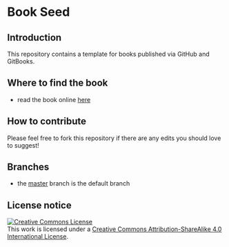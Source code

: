# Book Seed

## Introduction

This repository contains a template for books published via GitHub and GitBooks.

## Where to find the book

* read the book online [here](manuscript/SUMMARY.md)

## How to contribute

Please feel free to fork this repository if there are any edits you should love to suggest!

## Branches

* the [master](https://github.com/robertoreale/bookseed) branch is the default branch

## License notice

<a rel="license" href="http://creativecommons.org/licenses/by-sa/4.0/"><img alt="Creative Commons License" style="border-width:0" src="https://i.creativecommons.org/l/by-sa/4.0/88x31.png" /></a><br />This work is licensed under a <a rel="license" href="http://creativecommons.org/licenses/by-sa/4.0/">Creative Commons Attribution-ShareAlike 4.0 International License</a>.
